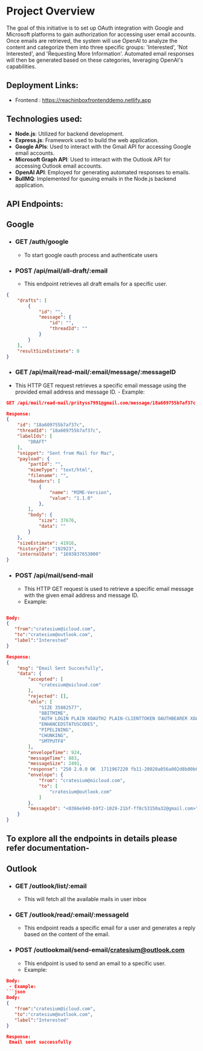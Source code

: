 # Project Overview
The goal of this initiative is to set up OAuth integration with Google and Microsoft platforms to gain authorization for accessing user email accounts. Once emails are retrieved, the system will use OpenAI to analyze the content and categorize them into three specific groups: 'Interested', 'Not Interested', and 'Requesting More Information'. Automated email responses will then be generated based on these categories, leveraging OpenAI's capabilities.

## Deployment Links:
- Frontend : https://reachinboxfrontenddemo.netlify.app



## Technologies used:
- **Node.js**: Utilized for backend development.
- **Express.js**: Framework used to build the web application.
- **Google APIs**: Used to interact with the Gmail API for accessing Google email accounts.
- **Microsoft Graph API**: Used to interact with the Outlook API for accessing Outlook email accounts.
- **OpenAI API**: Employed for generating automated responses to emails.
- **BullMQ**: Implemented for queuing emails in the Node.js backend application.
## API Endpoints:

## Google

- ### GET /auth/google
  - To start google oauth process and authenticate users

- ### POST /api/mail/all-draft/:email
  - This endpoint retrieves all draft emails for a specific user. 
```json
{
    "drafts": [
        {
            "id": "",
            "message": {
                "id": "",
                "threadId": ""
            }
        }
    ],
    "resultSizeEstimate": 0
}

```
- ### GET /api/mail/read-mail/:email/message/:messageID
- This HTTP GET request retrieves a specific email message using the provided email address and message ID.  - Example:
```json
GET /api/mail/read-mail/prityss7991@gmail.com/message/18a609755b7af37c

Response:
{
    "id": "18a609755b7af37c",
    "threadId": "18a609755b7af37c",
    "labelIds": [
        "DRAFT"
    ],
    "snippet": "Sent from Mail for Mac",
    "payload": {
        "partId": "",
        "mimeType": "text/html",
        "filename": "",
        "headers": [
            {
                "name": "MIME-Version",
                "value": "1.1.0"
            },
        ],
        "body": {
            "size": 37676,
            "data": ""
        }
    },
    "sizeEstimate": 41916,
    "historyId": "192923",
    "internalDate": "1693837653000"
}
```

- ### POST /api/mail/send-mail
  - This HTTP GET request is used to retrieve a specific email message with the given email address and message ID.
  - Example:
```json

Body:
{
   "from":"cratesium@icloud.com",
   "to":"cratesium@outlook.com",
   "label":"Interested"
}

Response:
{
    "msg": "Email Sent Succesfully",
    "data": {
        "accepted": [
            "cratesium@oicloud.com"
        ],
        "rejected": [],
        "ehlo": [
            "SIZE 35882577",
            "8BITMIME",
            "AUTH LOGIN PLAIN XOAUTH2 PLAIN-CLIENTTOKEN OAUTHBEARER XOAUTH",
            "ENHANCEDSTATUSCODES",
            "PIPELINING",
            "CHUNKING",
            "SMTPUTF8"
        ],
        "envelopeTime": 924,
        "messageTime": 883,
        "messageSize": 2491,
        "response": "250 2.0.0 OK  1711967220 fb11-20020a056a002d8b00b006ecb639fa56sm1240474pfb.217 - gsmtp",
        "envelope": {
            "from": "cratesium@oicloud.com",
            "to": [
                "cratesium@outlook.com"
            ]
        },
        "messageId": "<0366e940-b9f2-1029-21bf-ff8c53150a32@gmail.com>"
    }
}
```

## To explore all the endpoints in details please refer documentation- 

## Outlook

- ### GET /outlook/list/:email
  - This will fetch all the available mails in user inbox


- ### GET /outlook/read/:email/:messageId
  - This endpoint reads a specific email for a user and generates a reply based on the content of the email.
 
- ### POST /outlookmail/send-email/cratesium@outlook.com
  - This endpoint is used to send an email to a specific user.
   - Example:
```json
Body:
 - Example:
```json
Body:
{
   "from":"cratesium@icloud.com",
   "to":"cratesium@outlook.com",
   "label":"Interested"
}

Response:
 Email sent successfully
```





